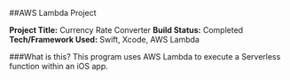##AWS Lambda Project

**Project Title:** Currency Rate Converter
**Build Status:** Completed
**Tech/Framework Used:** Swift, Xcode, AWS Lambda

###What is this?
This program uses AWS Lambda to execute a Serverless function within an iOS app.
